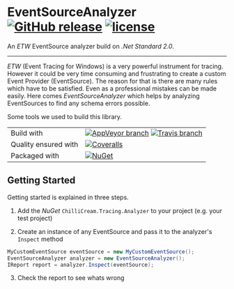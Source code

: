 # EventSourceAnalyzer [![GitHub release](https://img.shields.io/github/release/ChilliCream/EventSourceAnalyzer.svg)](https://github.com/ChilliCream/EventSourceAnalyzer/releases) [![license](https://img.shields.io/github/license/ChilliCream/EventSourceAnalyzer.svg)](https://github.com/ChilliCream/EventSourceAnalyzer/blob/raf/dev/LICENSE)

An *ETW* EventSource analyzer build on *.Net Standard 2.0*.

---

*ETW* (Event Tracing for Windows) is a very powerful instrument for tracing. However it could be very time consuming and frustrating to create a custom Event Provider (EventSource). The reason for that is there are many rules which have to be satisfied. Even as a professional mistakes can be made easily. Here comes *EventSourceAnalyzer* which helps by analyzing EventSources to find any schema errors possible.

Some tools we used to build this library.

|                      |     |
| -------------------- | --- |
| Build with           | [![AppVeyor branch](https://img.shields.io/appveyor/ci/rstaib/EventSourceAnalyzer/master.svg)](https://ci.appveyor.com/project/rstaib/eventsourceanalyzer-322tu) [![Travis branch](https://img.shields.io/travis/ChilliCream/EventSourceAnalyzer/master.svg)](https://travis-ci.org/ChilliCream/EventSourceAnalyzer) |
| Quality ensured with | [![Coveralls](https://img.shields.io/coveralls/ChilliCream/EventSourceAnalyzer.svg)](https://coveralls.io/github/ChilliCream/EventSourceAnalyzer?branch=master) |
| Packaged with        | [![NuGet](https://img.shields.io/nuget/v/ChilliCream.Tracing.Analyzer.svg)](https://www.nuget.org/packages/ChilliCream.Tracing.Analyzer) |

## Getting Started

Getting started is explained in three steps.

1. Add the *NuGet* `ChilliCream.Tracing.Analyzer` to your project (e.g. your test project)

2. Create an instance of any EventSource and pass it to the analyzer's `Inspect` method

```csharp
MyCustomEventSource eventSource = new MyCustomEventSource();
EventSourceAnalyzer analyzer = new EventSourceAnalyzer();
IReport report = analyzer.Inspect(eventSource);
```

3. Check the report to see whats wrong